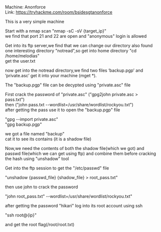 Machine: Anonforce  
Link: https://tryhackme.com/room/bsidesgtanonforce  

This is a very simple machine  


Start with a nmap scan "nmap -sC -sV {target_ip}"  
we find that port 21 and 22 are open and "anonymous" login is allowed  


Get into its ftp server,we find that we can change our directory also found one interesting directory "notread",so get into home directory "cd /home/melodias"  
get the user.txt  



now get into the notread directory,we find two files ‘backup.pgp’ and ‘private.asc’ get it into your machine (mget *).  

The "backup.pgp" file can be decypted using "private.asc" file

First crack the password of "private.asc" ("gpg2john private.asc > pass.txt")  
then ("john pass.txt --wordlist=/usr/share/wordlist/rockyou.txt")  
after getting the pass use it to open the "backup.pgp" file  

"gpg --import private.asc"  
"gpg backup.pgp"  

we got a file named "backup"  
cat it to see its contains (it is a shadow file)  


Now,we need the contents of both the shadow file(which we got) and passwd file(which we can get using ftp) and combine them before cracking the hash using "unshadow" tool  

Get into the ftp session to get the "/etc/passwd" file  

"unshadow {passwd_file} {shadow_file} > root_pass.txt"  

then use john to crack the password  

"john root_pass.txt" --wordlist=/usr/share/wordlist/rockyou.txt"  

after getting the password "hikari" log into its root account using ssh  

"ssh root@{ip}"


and get the root flag(/root/root.txt)  

